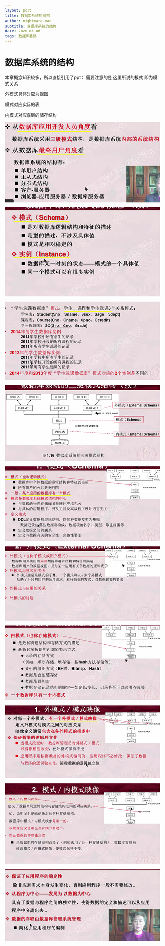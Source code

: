 ```yaml
---
layout: post
title: 数据库系统的结构
author: nightmare-man
subtitle: 数据库系统的结构
date: 2020-03-06
tags: 数据库基础
---
```

# 数据库系统的结构

本章概念知识较多，所以直接引用了ppt：
需要注意的是 这里所说的模式 即为模式关系

外模式具体对应为视图

模式对应实际的表

内模式对应底层的储存结构

![TIM截图20200306135447](/assets/img/TIM截图20200306135447.png)

![TIM截图20200306135556](/assets/img/TIM截图20200306135556.png)

![TIM截图20200306135653](/assets/img/TIM截图20200306135653.png)

![TIM截图20200306135726](/assets/img/TIM截图20200306135726.png)

![TIM截图20200306135934](/assets/img/TIM截图20200306135934.png)

![TIM截图20200306140022](/assets/img/TIM截图20200306140022.png)

![TIM截图20200306140319](/assets/img/TIM截图20200306140319.png)

![TIM截图20200306140540](/assets/img/TIM截图20200306140540.png)

![TIM截图20200306140644](/assets/img/TIM截图20200306140644.png)

![TIM截图20200306140929](/assets/img/TIM截图20200306140929.png)